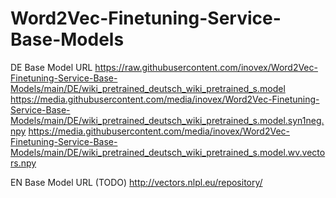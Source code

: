 # Word2Vec-Finetuning-Service-Base-Models
DE Base Model URL
https://raw.githubusercontent.com/inovex/Word2Vec-Finetuning-Service-Base-Models/main/DE/wiki_pretrained_deutsch_wiki_pretrained_s.model
https://media.githubusercontent.com/media/inovex/Word2Vec-Finetuning-Service-Base-Models/main/DE/wiki_pretrained_deutsch_wiki_pretrained_s.model.syn1neg.npy
https://media.githubusercontent.com/media/inovex/Word2Vec-Finetuning-Service-Base-Models/main/DE/wiki_pretrained_deutsch_wiki_pretrained_s.model.wv.vectors.npy

EN Base Model URL (TODO)
http://vectors.nlpl.eu/repository/
